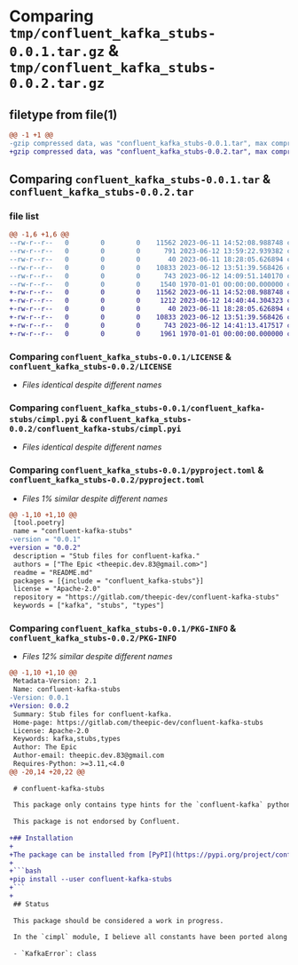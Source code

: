 # Comparing `tmp/confluent_kafka_stubs-0.0.1.tar.gz` & `tmp/confluent_kafka_stubs-0.0.2.tar.gz`

## filetype from file(1)

```diff
@@ -1 +1 @@
-gzip compressed data, was "confluent_kafka_stubs-0.0.1.tar", max compression
+gzip compressed data, was "confluent_kafka_stubs-0.0.2.tar", max compression
```

## Comparing `confluent_kafka_stubs-0.0.1.tar` & `confluent_kafka_stubs-0.0.2.tar`

### file list

```diff
@@ -1,6 +1,6 @@
--rw-r--r--   0        0        0    11562 2023-06-11 14:52:08.988748 confluent_kafka_stubs-0.0.1/LICENSE
--rw-r--r--   0        0        0      791 2023-06-12 13:59:22.939382 confluent_kafka_stubs-0.0.1/README.md
--rw-r--r--   0        0        0       40 2023-06-11 18:28:05.626894 confluent_kafka_stubs-0.0.1/confluent_kafka-stubs/__init__.pyi
--rw-r--r--   0        0        0    10833 2023-06-12 13:51:39.568426 confluent_kafka_stubs-0.0.1/confluent_kafka-stubs/cimpl.pyi
--rw-r--r--   0        0        0      743 2023-06-12 14:09:51.140170 confluent_kafka_stubs-0.0.1/pyproject.toml
--rw-r--r--   0        0        0     1540 1970-01-01 00:00:00.000000 confluent_kafka_stubs-0.0.1/PKG-INFO
+-rw-r--r--   0        0        0    11562 2023-06-11 14:52:08.988748 confluent_kafka_stubs-0.0.2/LICENSE
+-rw-r--r--   0        0        0     1212 2023-06-12 14:40:44.304323 confluent_kafka_stubs-0.0.2/README.md
+-rw-r--r--   0        0        0       40 2023-06-11 18:28:05.626894 confluent_kafka_stubs-0.0.2/confluent_kafka-stubs/__init__.pyi
+-rw-r--r--   0        0        0    10833 2023-06-12 13:51:39.568426 confluent_kafka_stubs-0.0.2/confluent_kafka-stubs/cimpl.pyi
+-rw-r--r--   0        0        0      743 2023-06-12 14:41:13.417517 confluent_kafka_stubs-0.0.2/pyproject.toml
+-rw-r--r--   0        0        0     1961 1970-01-01 00:00:00.000000 confluent_kafka_stubs-0.0.2/PKG-INFO
```

### Comparing `confluent_kafka_stubs-0.0.1/LICENSE` & `confluent_kafka_stubs-0.0.2/LICENSE`

 * *Files identical despite different names*

### Comparing `confluent_kafka_stubs-0.0.1/confluent_kafka-stubs/cimpl.pyi` & `confluent_kafka_stubs-0.0.2/confluent_kafka-stubs/cimpl.pyi`

 * *Files identical despite different names*

### Comparing `confluent_kafka_stubs-0.0.1/pyproject.toml` & `confluent_kafka_stubs-0.0.2/pyproject.toml`

 * *Files 1% similar despite different names*

```diff
@@ -1,10 +1,10 @@
 [tool.poetry]
 name = "confluent-kafka-stubs"
-version = "0.0.1"
+version = "0.0.2"
 description = "Stub files for confluent-kafka."
 authors = ["The Epic <theepic.dev.83@gmail.com>"]
 readme = "README.md"
 packages = [{include = "confluent_kafka-stubs"}]
 license = "Apache-2.0"
 repository = "https://gitlab.com/theepic-dev/confluent-kafka-stubs"
 keywords = ["kafka", "stubs", "types"]
```

### Comparing `confluent_kafka_stubs-0.0.1/PKG-INFO` & `confluent_kafka_stubs-0.0.2/PKG-INFO`

 * *Files 12% similar despite different names*

```diff
@@ -1,10 +1,10 @@
 Metadata-Version: 2.1
 Name: confluent-kafka-stubs
-Version: 0.0.1
+Version: 0.0.2
 Summary: Stub files for confluent-kafka.
 Home-page: https://gitlab.com/theepic-dev/confluent-kafka-stubs
 License: Apache-2.0
 Keywords: kafka,stubs,types
 Author: The Epic
 Author-email: theepic.dev.83@gmail.com
 Requires-Python: >=3.11,<4.0
@@ -20,14 +20,22 @@
 
 # confluent-kafka-stubs
 
 This package only contains type hints for the `confluent-kafka` python package. It may be useful to add type checking for `mypy`, or autocompletion in your *language server*.
 
 This package is not endorsed by Confluent.
 
+## Installation
+
+The package can be installed from [PyPI](https://pypi.org/project/confluent-kafka-stubs/), and needs to be installed in a location that tools like `mypy` can access. In my experience, installing it as a user package works well, at least with `neovim` and the official `mypy` package on `Arch Linux`. You can install it as a user package as follows:
+
+```bash
+pip install --user confluent-kafka-stubs
+```
+
 ## Status
 
 This package should be considered a work in progress.
 
 In the `cimpl` module, I believe all constants have been ported along with the following classes or functions:
 
 - `KafkaError`: class
```

